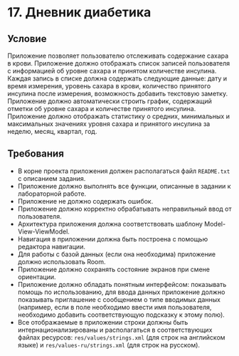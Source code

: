 # 17. Дневник диабетика

## Условие

Приложение позволяет пользователю отслеживать содержание сахара в крови.
Приложение должно отображать список записей пользователя с информацией об уровне сахара и принятом количестве инсулина. Каждая запись в списке должна содержать следующие данные: дату и время измерения, уровень сахара в крови, количество принятого инсулина после измерения, возможность добавить текстовую заметку.
Приложение должно автоматически строить график, содержащий отметки об уровне сахара и количестве принятого инсулина.
Приложение должно отображать статистику о средних, минимальных и максимальных значениях уровня сахара и принятого инсулина за неделю, месяц, квартал, год.

## Требования 

* В корне проекта приложения должен располагаться файл `README.txt` с описанием задания.
* Приложение должно выполнять все функции, описанные в задании к лабораторной работе.
* Приложение не должно содержать ошибок.
* Приложение должно корректно обрабатывать неправильный ввод от пользователя.
* Архитектура приложения должна соответствовать шаблону Model-View-ViewModel.
* Навигация в приложении должна быть построена с помощью редактора навигации.
* Для работы с базой данных (если она необходима) приложение должно использовать Room.
* Приложение должно сохранять состояние экранов при смене ориентации.
* Приложение должно обладать понятным интерфейсом: показывать помощь по использованию, для ввода данных приложение должно показывать приглашение с сообщением о типе вводимых данных (например, если в поле необходимо ввести имя пользователя, необходимо добавить соответствующую подсказку к этому полю).
* Все отображаемые в приложении строки должны быть интернационализированы и располагаться в соответствующих файлах ресурсов: `res/values/strings.xml` (для строк на английском языке) и `res/values-ru/strings.xml` (для строк на русском).

